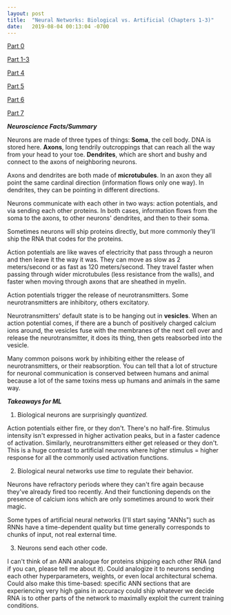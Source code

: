 ```yaml
---
layout: post
title:  "Neural Networks: Biological vs. Artificial (Chapters 1-3)"
date:   2019-08-04 00:13:04 -0700
---
```

[Part 0](https://zswitten.github.io/2019/08/04/neuroscience-neural-networks-0.html)

[Part 1-3](https://zswitten.github.io/2019/08/04/neuroscience-neural-networks-1-3.html)
 
[Part 4](https://zswitten.github.io/2019/09/08/neuroscience-neural-networks-4.html)

[Part 5](https://zswitten.github.io/2019/10/07/neuroscience-neural-networks-5.html)

[Part 6](https://zswitten.github.io/2019/11/13/neuroscience-neural-networks-6.html)

[Part 7](https://zswitten.github.io/2020/06/03/neuroscience-neural-networks-7.html)

***Neuroscience Facts/Summary***

Neurons are made of three types of things:
**Soma**, the cell body. DNA is stored here.
**Axons**, long tendrily outcroppings that can reach all the way from your head to your toe.
**Dendrites**, which are short and bushy and connect to the axons of neighboring neurons.

Axons and dendrites are both made of **microtubules**. In an axon they all point the same cardinal direction (information flows only one way). In dendrites, they can be pointing in different directions.

Neurons communicate with each other in two ways: action potentials, and via sending each other proteins. In both cases, information flows from the soma to the axons, to other neurons' dendrites, and then to their soma.

Sometimes neurons will ship proteins directly, but more commonly they'll ship the RNA that codes for the proteins.

Action potentials are like waves of electricity that pass through a neuron and then leave it the way it was. They can move as slow as 2 meters/second or as fast as 120 meters/second. They travel faster when passing through wider microtubules (less resistance from the walls), and faster when moving through axons that are sheathed in myelin.

Action potentials trigger the release of neurotransmitters. Some neurotransmitters are inhibitory, others excitatory.

Neurotransmitters' default state is to be hanging out in **vesicles**. When an action potential comes, if there are a bunch of positively charged calcium ions around, the vesicles fuse with the membranes of the next cell over and release the neurotransmitter, it does its thing, then gets reabsorbed into the vesicle.

Many common poisons work by inhibiting either the release of neurotransmitters, or their reabsorption. You can tell that a lot of structure for neuronal communication is conserved between humans and animal because a lot of the same toxins mess up humans and animals in the same way.

***Takeaways for ML***
1. Biological neurons are surprisingly *quantized.*

Action potentials either fire, or they don't. There's no half-fire. Stimulus intensity isn't expressed in higher activation peaks, but in a faster cadence of activation. Similarly, neurotransmitters either get released or they don't. This is a huge contrast to artificial neurons where higher stimulus = higher response for all the commonly used activation functions.

2. Biological neural networks use *time* to regulate their behavior.

Neurons have refractory periods where they can't fire again because they've already fired too recently. And their functioning depends on the presence of calcium ions which are only sometimes around to work their magic.

Some types of artificial neural networks (I'll start saying "ANNs") such as RNNs have a time-dependent quality but time generally corresponds to chunks of input, not real external time.

3. Neurons send each other code.

I can't think of an ANN analogue for proteins shipping each other RNA (and if you can, please tell me about it). Could analogize it to neurons sending each other hyperparameters, weights, or even local architectural schema. Could also make this time-based: specific ANN sections that are experiencing very high gains in accuracy could ship whatever we decide RNA is to other parts of the network to maximally exploit the current training conditions.
